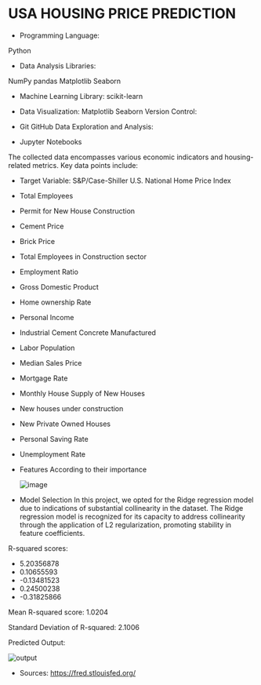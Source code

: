 # USA HOUSING PRICE PREDICTION

* Programming Language:

Python
* Data Analysis Libraries:

NumPy
pandas
Matplotlib
Seaborn

* Machine Learning Library:
scikit-learn

* Data Visualization:
Matplotlib
Seaborn
Version Control:

* Git
GitHub
Data Exploration and Analysis:

* Jupyter Notebooks

The collected data encompasses various economic indicators and housing-related metrics. Key data points include:

* Target Variable: S&P/Case-Shiller U.S. National Home Price Index
* Total Employees
* Permit for New House Construction
* Cement Price
* Brick Price
* Total Employees in Construction sector
* Employment Ratio
* Gross Domestic Product
* Home ownership Rate
* Personal Income
* Industrial Cement Concrete Manufactured
* Labor Population
* Median Sales Price
* Mortgage Rate
* Monthly House Supply of New Houses
* New houses under construction
* New Private Owned Houses
* Personal Saving Rate
* Unemployment Rate

* Features According to their importance

  
  ![image](https://github.com/AyushPandey-123/USA_HOUSE_PRICE_PREDICTION/assets/62803094/521d14db-3716-4f69-98d1-9f00d6398a63)

* Model Selection
In this project, we opted for the Ridge regression model due to indications of substantial collinearity in the dataset. The Ridge regression model is recognized for its capacity to
address collinearity through the application of L2 regularization, promoting stability in feature coefficients.

R-squared scores:
- 5.20356878
- 0.10655593
- -0.13481523
- 0.24500238
- -0.31825866

Mean R-squared score: 1.0204

Standard Deviation of R-squared: 2.1006

Predicted Output:

![output](https://github.com/AyushPandey-123/USA_HOUSE_PRICE_PREDICTION/assets/62803094/db13550b-5a13-48c3-af94-e35e0e7e4487)

* Sources: https://fred.stlouisfed.org/
